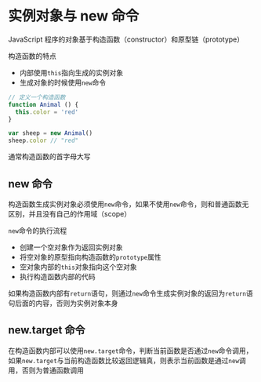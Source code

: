 # 实例对象与 new 命令

JavaScript 程序的对象基于构造函数（constructor）和原型链（prototype）

构造函数的特点

* 内部使用`this`指向生成的实例对象
* 生成对象的时候使用`new`命令

```javascript
// 定义一个构造函数
function Animal () {
  this.color = 'red'
}

var sheep = new Animal()
sheep.color // "red"
```

通常构造函数的首字母大写

## new 命令

构造函数生成实例对象必须使用`new`命令，如果不使用`new`命令，则和普通函数无区别，并且没有自己的作用域（scope）

`new`命令的执行流程

* 创建一个空对象作为返回实例对象
* 将空对象的原型指向构造函数的`prototype`属性
* 空对象内部的`this`对象指向这个空对象
* 执行构造函数内部的代码

如果构造函数内部有`return`语句，则通过`new`命令生成实例对象的返回为`return`语句后面的内容，否则为实例对象本身

## new.target 命令

在构造函数内部可以使用`new.target`命令，判断当前函数是否通过`new`命令调用，如果`new.target`与当前构造函数比较返回逻辑真，则表示当前函数是通过`new`调用，否则为普通函数调用